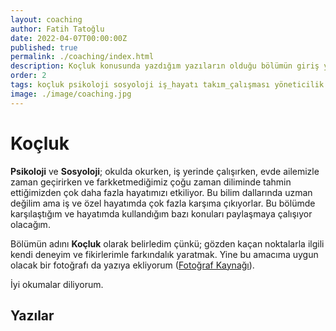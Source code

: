 ```yaml
---
layout: coaching
author: Fatih Tatoğlu
date: 2022-04-07T00:00:00Z
published: true
permalink: ./coaching/index.html
description: Koçluk konusunda yazdığım yazıların olduğu bölümün giriş yazısı.
order: 2
tags: koçluk psikoloji sosyoloji iş_hayatı takım_çalışması yöneticilik
image: ./image/coaching.jpg
---
```


# Koçluk

**Psikoloji** ve **Sosyoloji**; okulda okurken, iş yerinde çalışırken, evde ailemizle zaman geçirirken ve farkketmediğimiz çoğu zaman diliminde tahmin ettiğimizden çok daha fazla hayatımızı etkiliyor. Bu bilim dallarında uzman değilim ama iş ve özel hayatımda çok fazla karşıma çıkıyorlar. Bu bölümde karşılaştığım ve hayatımda kullandığım bazı konuları paylaşmaya çalışıyor olacağım.

Bölümün adını **Koçluk** olarak belirledim çünkü; gözden kaçan noktalarla ilgili kendi deneyim ve fikirlerimle farkındalık yaratmak. Yine bu amacıma uygun olacak bir fotoğrafı da yazıya ekliyorum ([Fotoğraf Kaynağı](https://www.pexels.com/tr-tr/fotograf/ormanin-ortasinda-motosiklet-suren-iki-kisi-fotografi-1006116/)).

İyi okumalar diliyorum.

## Yazılar
